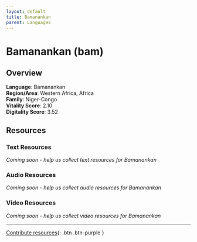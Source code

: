 ```yaml
---
layout: default
title: Bamanankan
parent: Languages
---
```


# Bamanankan (bam)

## Overview

**Language**: Bamanankan  
**Region/Area**: Western Africa, Africa  
**Family**: Niger-Congo  
**Vitality Score**: 2.10  
**Digitality Score**: 3.52  

## Resources

### Text Resources
*Coming soon - help us collect text resources for Bamanankan*

### Audio Resources
*Coming soon - help us collect audio resources for Bamanankan*

### Video Resources
*Coming soon - help us collect video resources for Bamanankan*

---

[Contribute resources](https://fairtrain.github.io/){: .btn .btn-purple }
